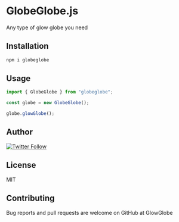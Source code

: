 # GlobeGlobe.js

Any type of glow globe you need

## Installation

```bash
npm i globeglobe
```

## Usage

```js
import { GlobeGlobe } from "globeglobe";

const globe = new GlobeGlobe();

globe.glowGlobe();
```

## Author

[![Twitter Follow](https://img.shields.io/twitter/follow/andrewmcodes.svg?style=social)](https://twitter.com/MillionScope)

## License

MIT

## Contributing

Bug reports and pull requests are welcome on GitHub at GlowGlobe
